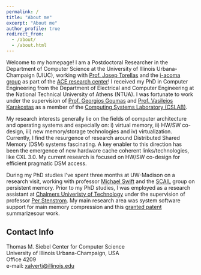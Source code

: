 ```yaml
---
permalink: /
title: "About me"
excerpt: "About me"
author_profile: true
redirect_from: 
  - /about/
  - /about.html
---
```


Welcome to my homepage! I am a Postdoctoral Researcher in the Department of Computer Science at the University of Illinois Urbana-Champaign (UIUC), working with [Prof. Josep Torellas](https://cs.illinois.edu/about/people/faculty/torrella)
and the [i-acoma group](http://iacoma.cs.uiuc.edu/) as part of the [ACE research center](https://acecenter.grainger.illinois.edu/)! I received my PhD in Computer Engineering from the Department of Electrical and Computer Engineering at the National Technical University of Athens (NTUA). I was fortunate to work under the supervision of [Prof. Georgios Goumas](http://www.cslab.ntua.gr/~goumas/) and [Prof. Vasileios Karakostas](https://cgi.di.uoa.gr/~vkarakos/) as a member of the [Computing Systems Laboratory (CSLAB)](http://www.cslab.ntua.gr/).

My research interests generally lie on the fields of computer architecture and operating systems and especially on: i) virtual memory, ii) HW/SW co-design, iii) new memory/storage technologies and iv) virtualization. 
Currently, I find the resurgence of research around Distributed Shared Memory (DSM) systems fascinating. A key enabler to this direction has been the emergence of new hardware cache coherent links/technologies, like CXL 3.0.
My current research is focused on HW/SW co-design for efficient pragmatic DSM access. 
 
During my PhD studies I've spent three months at UW-Madison on a research visit, working with professor [Michael Swift](https://pages.cs.wisc.edu/~swift/) and the [SCAIL](https://scail.cs.wisc.edu/) group on persistent memory. 
Prior to my PhD studies, I was employed as a research assistant at [Chalmers Univeristy of Technology](https://www.chalmers.se/en/Pages/default.aspx) under the supervision of professor [Per Stenstrom](http://www.cse.chalmers.se/~pers/). 
My main research area was system software support for main memory compression and this [granted patent](https://worldwide.espacenet.com/publicationDetails/biblio?FT=D&date=20210518&DB=&locale=en_EP&CC=SE&NR=543649C2&KC=C2&ND=4) summarizesour work.  

## Contact Info
Thomas M. Siebel Center for Computer Science<br/>
University of Illinois Urbana-Champaign, USA<br/>
Office 4209<br/>
e-mail: xalverti@illinois.edu<br/>

<!---
Research findings led to the foundation of [ZeroPoint Technologies AB](https://wp.zptcorp.com/), a start-up company designing novel memory compression technology, where I was employed as system software engineer.

Welcome to my homepage! I am a PhD candidate at [Computing Systems Laboratory](http://www.cslab.ece.ntua.gr) of the [School of Electrical and Computer Engineering](http://www.ece.ntua.gr), [NTUA](http://www.ntua.gr).  
My advisors are Professors [Georgios Goumas](http://www.cslab.ntua.gr/~goumas/) and [Vasileios Karakostas](http://www.cslab.ece.ntua.gr/~vkarakos/). 
My research interests lie on the fields of computer architecture and operating systems and especially:

* virtual memory
* HW/SW co-design
* emerging memory/storage technologies
* virtualization

The past few years I've focused on novel non-volatile main memory technologies and specifically on the design of efficient OS support for persistet data access.
I've spent three months at UW-Madison on a research visit, working with professor [Michael Swift](https://pages.cs.wisc.edu/~swift/) and the [SCAIL](https://scail.cs.wisc.edu/) group. 
Our work has been recently accepted on [MICRO2022](/publications/micro2020-daxvm)! 

The first years of my PhD I worked on the address translation overhead problem, experimenting
with HS/SW solutions, and part of our work was published in [ISCA 2020](/publications/isca2020-contiguity)!

I'm also interested in novel non-volatile main memory technolοgy and I'm currently working on the design of 
efficient operating system (OS) support for persistent data access. 

Prior to my PhD studies, I was employed as a research assistant at [Chalmers Univeristy of Technology](https://www.chalmers.se/en/Pages/default.aspx) under the supervision of professor [Per Stenstrom](http://www.cse.chalmers.se/~pers/). 
My main research area was system software support for main memory compression. 
Research findings led to the foundation of [ZeroPoint Technologies AB](https://wp.zptcorp.com/), a start-up company designing novel memory compression technology, where I was employed as
a system software engineer for a year. This [granted patent](https://worldwide.espacenet.com/publicationDetails/biblio?FT=D&date=20210518&DB=&locale=en_EP&CC=SE&NR=543649C2&KC=C2&ND=4) summarizes our work. 
I still maintain collaboration with ZeroPoint
as we work jointly on EU2020 project [EuroExa](https://euroexa.eu/). 

## Contact Info
Computing Systems Laboratory (21.34B)<br/>
School of Electrical and Computer Engineering<br/>
National Technical University of Athens<br/>
Iroon Politechniou 9 (Zografou Campus), 15780<br/>
Athens, Greece

e-mail: xalverti@cslab.ece.ntua.gr<br/>
phone: +30-210-772-2279
-->
